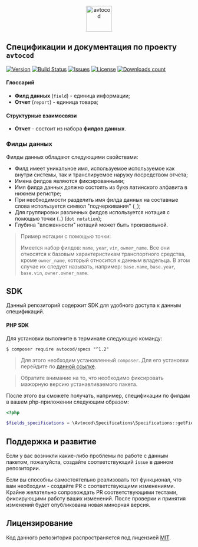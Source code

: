 <p align="center">
  <img alt="avtocod" src="https://avatars1.githubusercontent.com/u/32733112?s=70&v=4" width="70" height="70" />
</p>

## Спецификации и документация по проекту `avtocod`

[![Version][badge_version]][link_packagist]
[![Build Status][badge_build_status]][link_build_status]
[![Issues][badge_issues]][link_issues]
[![License][badge_license]][link_license]
[![Downloads count][badge_downloads_count]][link_packagist]

#### Глоссарий

* **Филд данных** (`field`) - единица информации;
* **Отчет** (`report`) - единица товара;

#### Структурные взаимосвязи

* **Отчет** - состоит из набора **филдов данных**.

### Филды данных

Филды данных обладают следующими свойствами:

* Филд имеет уникальное имя, используемое используемое как внутри системы, так и транслируемое наружу посредством отчета;
* Имена филдов являются фиксированными;
* Имя филда данных должно состоять из букв латинского алфавита в нижнем регистре;
* При необходимости разделить имя филда данных на составные слова используется символ "подчеркивания" (`_`);
* Для группировки различных филдов используется нотация с помощью точки (`.`)  (`dot notation`);
* Глубина "вложенности" нотаций может быть произвольной.

> Пример нотации с помощью точки:
>
> Имеется набор филдов: `name`, `year`, `vin`, `owner_name`. Все они относятся к базовым характеристикам транспортного средства, кроме `owner_name`, который относится к данным владельца. В этом случае их следует называть, например: `base.name`, `base.year`, `base.vin`, `owner.owner_name`.

## SDK

Данный репозиторий содержит SDK для удобного доступа к данным спецификаций.

#### PHP SDK

Для установки выполните в терминале следующую команду:

```shell
$ composer require avtocod/specs "^1.2"
```

> Для этого необходим установленный `composer`. Для его установки перейдите по [данной ссылке][getcomposer].

> Обратите внимание на то, что необходимо фиксировать мажорную версию устанавливаемого пакета.

После этого вы сможете получать, например, спецификации по филдам в вашем php-приложении следующим образом:

```php
<?php

$fields_specifications = \Avtocod\Specifications\Specifications::getFieldsSpecification();
```

## Поддержка и развитие

Если у вас возникли какие-либо проблемы по работе с данным пакетом, пожалуйста, создайте соответствующий `issue` в данном репозитории.

Если вы способны самостоятельно реализовать тот функционал, что вам необходим - создайте PR с соответствующими изменениями. Крайне желательно сопровождать PR соответствующими тестами, фиксирующими работу ваших изменений. После проверки и принятия изменений будет опубликована новая минорная версия.

## Лицензирование

Код данного репозитория распространяется под лицензией [MIT][link_license].

[badge_version]:https://img.shields.io/packagist/v/avtocod/specs.svg?style=flat&maxAge=5
[badge_license]:https://img.shields.io/packagist/l/avtocod/specs.svg
[badge_build_status]:https://scrutinizer-ci.com/g/avtocod/specs/badges/build.png?b=master
[badge_downloads_count]:https://img.shields.io/packagist/dt/avtocod/specs.svg?style=flat&maxAge=30
[badge_issues]:https://img.shields.io/github/issues/avtocod/specs.svg?style=flat&maxAge=30
[link_packagist]:https://packagist.org/packages/avtocod/specs
[link_license]:https://github.com/avtocod/specs/blob/master/LICENSE
[link_build_status]:https://scrutinizer-ci.com/g/avtocod/specs/build-status/master
[link_issues]:https://github.com/avtocod/specs/issues
[getcomposer]:https://getcomposer.org/download/
